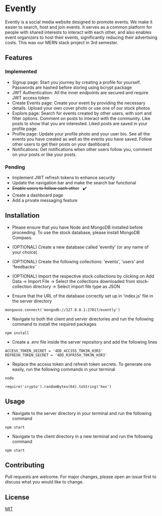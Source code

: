 # Evently

Evently is a social media website designed to promote events. We make it easier to search, host and join events. It serves as a common platform for people with shared interests to interact with each other, and also enables event organizers to host their events, significantly reducing their advertising costs. This was our MERN stack project in 3rd semester.

## Features
### Implemented
- Signup page: Start you journey by creating a profile for yourself. Passwords are hashed before storing using bcrypt package
- JWT Authentication: All the inner endpoints are secured and require JWT access token
- Create Events page: Create your event by providing the necessary details. Upload your own cover photo or use one of our stock photos
- Explore page: Search for events created by other users, with sort and filter options. Comment on posts to interact with the community. Like posts to show that you are interested. Liked posts are saved in your profile page
- Profile page: Update your profile photo and your user bio. See all the events you have created as well as the events you have saved. Follow other users to get their posts on your dashboard.
- Notifications: Get notifications when other users follow you, comment on your posts or like your posts.

### Pending
- Implement JWT refresh tokens to enhance security
- Update the navigation bar and make the search bar functional
- ~~Enable users to follow each other~~ &nbsp; :heavy_check_mark:
- Create a dashboard page
- Add a private messaging feature

## Installation

- Please ensure that you have Node and MongoDB installed before proceeding. To use the stock database, please install MongoDB Compass.

- (OPTIONAL) Create a new database called 'evently' (or any name of your choice)

- (OPTIONAL) Create the following collections: 'events', 'users' and 'feedbacks'

- (OPTIONAL) Import the respective stock collections by clicking on Add Data -> Import File -> Select the collections downloaded from stock-collection directory -> Select import file type as JSON

- Ensure that the URL of the database correctly set up in 'index.js' file in the server directory

```
mongoose.connect('mongodb://127.0.0.1:27017/evently')
```
- Navigate to both the client and server directories and run the following command to install the required packages
```
npm install
```
- Create a .env file inside the server repository and add the following lines
```
ACCESS_TOKEN_SECRET = '4DD_4CC355_T0K3N_H3R3'
REFRESH_TOKEN_SECRET = '4DD_R3FR35H_T0K3N_H3R3'
```


- Replace the access token and refresh token secrets. To generate one easily, run the following commands in your terminal
```
node
```

```
require('crypto').randomBytes(64).toString('hex')
```

## Usage

- Navigate to the server directory in your terminal and run the following command
```
npm start
```
- Navigate to the client directory in a new terminal and run the following command
```
npm start
```

## Contributing

Pull requests are welcome. For major changes, please open an issue first
to discuss what you would like to change.

## License

[MIT](https://choosealicense.com/licenses/mit/)
